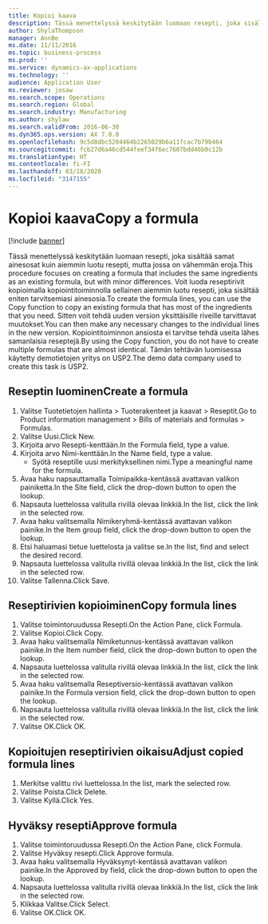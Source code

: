 ```yaml
---
title: Kopioi kaava
description: Tässä menettelyssä keskitytään luomaan resepti, joka sisältää samat ainesosat kuin aiemmin luotu resepti, mutta jossa on vähemmän eroja.
author: ShylaThompson
manager: AnnBe
ms.date: 11/11/2016
ms.topic: business-process
ms.prod: ''
ms.service: dynamics-ax-applications
ms.technology: ''
audience: Application User
ms.reviewer: josaw
ms.search.scope: Operations
ms.search.region: Global
ms.search.industry: Manufacturing
ms.author: shylaw
ms.search.validFrom: 2016-06-30
ms.dyn365.ops.version: AX 7.0.0
ms.openlocfilehash: 9c5d8dbc5204464b2265029b6a11fcac7b79b464
ms.sourcegitcommit: fcb27d6a46cd544feef34f6ec7607bdd46b0c12b
ms.translationtype: HT
ms.contentlocale: fi-FI
ms.lasthandoff: 03/18/2020
ms.locfileid: "3147155"
---
```

# <a name="copy-a-formula"></a><span data-ttu-id="6a19e-103">Kopioi kaava</span><span class="sxs-lookup"><span data-stu-id="6a19e-103">Copy a formula</span></span>

[!include [banner](../../includes/banner.md)]

<span data-ttu-id="6a19e-104">Tässä menettelyssä keskitytään luomaan resepti, joka sisältää samat ainesosat kuin aiemmin luotu resepti, mutta jossa on vähemmän eroja.</span><span class="sxs-lookup"><span data-stu-id="6a19e-104">This procedure focuses on creating a formula that includes the same ingredients as an existing formula, but with minor differences.</span></span> <span data-ttu-id="6a19e-105">Voit luoda reseptirivit kopioimalla kopiointitoiminnolla sellainen aiemmin luotu resepti, joka sisältää eniten tarvitsemiasi ainesosia.</span><span class="sxs-lookup"><span data-stu-id="6a19e-105">To create the formula lines, you can use the Copy function to copy an existing formula that has most of the ingredients that you need.</span></span> <span data-ttu-id="6a19e-106">Sitten voit tehdä uuden version yksittäisille riveille tarvittavat muutokset.</span><span class="sxs-lookup"><span data-stu-id="6a19e-106">You can then make any necessary changes to the individual lines in the new version.</span></span> <span data-ttu-id="6a19e-107">Kopiointitoiminnon ansiosta ei tarvitse tehdä useita lähes samanlaisia reseptejä.</span><span class="sxs-lookup"><span data-stu-id="6a19e-107">By using the Copy function, you do not have to create multiple formulas that are almost identical.</span></span> <span data-ttu-id="6a19e-108">Tämän tehtävän luomisessa käytetty demotietojen yritys on USP2.</span><span class="sxs-lookup"><span data-stu-id="6a19e-108">The demo data company used to create this task is USP2.</span></span>


## <a name="create-a-formula"></a><span data-ttu-id="6a19e-109">Reseptin luominen</span><span class="sxs-lookup"><span data-stu-id="6a19e-109">Create a formula</span></span>
1. <span data-ttu-id="6a19e-110">Valitse Tuotetietojen hallinta > Tuoterakenteet ja kaavat > Reseptit.</span><span class="sxs-lookup"><span data-stu-id="6a19e-110">Go to Product information management > Bills of materials and formulas > Formulas.</span></span>
2. <span data-ttu-id="6a19e-111">Valitse Uusi.</span><span class="sxs-lookup"><span data-stu-id="6a19e-111">Click New.</span></span>
3. <span data-ttu-id="6a19e-112">Kirjoita arvo Resepti-kenttään.</span><span class="sxs-lookup"><span data-stu-id="6a19e-112">In the Formula field, type a value.</span></span>
4. <span data-ttu-id="6a19e-113">Kirjoita arvo Nimi-kenttään.</span><span class="sxs-lookup"><span data-stu-id="6a19e-113">In the Name field, type a value.</span></span>
    * <span data-ttu-id="6a19e-114">Syötä reseptille uusi merkityksellinen nimi.</span><span class="sxs-lookup"><span data-stu-id="6a19e-114">Type a meaningful name for the formula.</span></span>  
5. <span data-ttu-id="6a19e-115">Avaa haku napsauttamalla Toimipaikka-kentässä avattavan valikon painiketta.</span><span class="sxs-lookup"><span data-stu-id="6a19e-115">In the Site field, click the drop-down button to open the lookup.</span></span>
6. <span data-ttu-id="6a19e-116">Napsauta luettelossa valitulla rivillä olevaa linkkiä.</span><span class="sxs-lookup"><span data-stu-id="6a19e-116">In the list, click the link in the selected row.</span></span>
7. <span data-ttu-id="6a19e-117">Avaa haku valitsemalla Nimikeryhmä-kentässä avattavan valikon painike.</span><span class="sxs-lookup"><span data-stu-id="6a19e-117">In the Item group field, click the drop-down button to open the lookup.</span></span>
8. <span data-ttu-id="6a19e-118">Etsi haluamasi tietue luettelosta ja valitse se.</span><span class="sxs-lookup"><span data-stu-id="6a19e-118">In the list, find and select the desired record.</span></span>
9. <span data-ttu-id="6a19e-119">Napsauta luettelossa valitulla rivillä olevaa linkkiä.</span><span class="sxs-lookup"><span data-stu-id="6a19e-119">In the list, click the link in the selected row.</span></span>
10. <span data-ttu-id="6a19e-120">Valitse Tallenna.</span><span class="sxs-lookup"><span data-stu-id="6a19e-120">Click Save.</span></span>

## <a name="copy-formula-lines"></a><span data-ttu-id="6a19e-121">Reseptirivien kopioiminen</span><span class="sxs-lookup"><span data-stu-id="6a19e-121">Copy formula lines</span></span>
1. <span data-ttu-id="6a19e-122">Valitse toimintoruudussa Resepti.</span><span class="sxs-lookup"><span data-stu-id="6a19e-122">On the Action Pane, click Formula.</span></span>
2. <span data-ttu-id="6a19e-123">Valitse Kopioi.</span><span class="sxs-lookup"><span data-stu-id="6a19e-123">Click Copy.</span></span>
3. <span data-ttu-id="6a19e-124">Avaa haku valitsemalla Nimiketunnus-kentässä avattavan valikon painike.</span><span class="sxs-lookup"><span data-stu-id="6a19e-124">In the Item number field, click the drop-down button to open the lookup.</span></span>
4. <span data-ttu-id="6a19e-125">Napsauta luettelossa valitulla rivillä olevaa linkkiä.</span><span class="sxs-lookup"><span data-stu-id="6a19e-125">In the list, click the link in the selected row.</span></span>
5. <span data-ttu-id="6a19e-126">Avaa haku valitsemalla Reseptiversio-kentässä avattavan valikon painike.</span><span class="sxs-lookup"><span data-stu-id="6a19e-126">In the Formula version field, click the drop-down button to open the lookup.</span></span>
6. <span data-ttu-id="6a19e-127">Napsauta luettelossa valitulla rivillä olevaa linkkiä.</span><span class="sxs-lookup"><span data-stu-id="6a19e-127">In the list, click the link in the selected row.</span></span>
7. <span data-ttu-id="6a19e-128">Valitse OK.</span><span class="sxs-lookup"><span data-stu-id="6a19e-128">Click OK.</span></span>

## <a name="adjust-copied-formula-lines"></a><span data-ttu-id="6a19e-129">Kopioitujen reseptirivien oikaisu</span><span class="sxs-lookup"><span data-stu-id="6a19e-129">Adjust copied formula lines</span></span>
1. <span data-ttu-id="6a19e-130">Merkitse valittu rivi luettelossa.</span><span class="sxs-lookup"><span data-stu-id="6a19e-130">In the list, mark the selected row.</span></span>
2. <span data-ttu-id="6a19e-131">Valitse Poista.</span><span class="sxs-lookup"><span data-stu-id="6a19e-131">Click Delete.</span></span>
3. <span data-ttu-id="6a19e-132">Valitse Kyllä.</span><span class="sxs-lookup"><span data-stu-id="6a19e-132">Click Yes.</span></span>

## <a name="approve-formula"></a><span data-ttu-id="6a19e-133">Hyväksy resepti</span><span class="sxs-lookup"><span data-stu-id="6a19e-133">Approve formula</span></span>
1. <span data-ttu-id="6a19e-134">Valitse toimintoruudussa Resepti.</span><span class="sxs-lookup"><span data-stu-id="6a19e-134">On the Action Pane, click Formula.</span></span>
2. <span data-ttu-id="6a19e-135">Valitse Hyväksy resepti.</span><span class="sxs-lookup"><span data-stu-id="6a19e-135">Click Approve formula.</span></span>
3. <span data-ttu-id="6a19e-136">Avaa haku valitsemalla Hyväksynyt-kentässä avattavan valikon painike.</span><span class="sxs-lookup"><span data-stu-id="6a19e-136">In the Approved by field, click the drop-down button to open the lookup.</span></span>
4. <span data-ttu-id="6a19e-137">Napsauta luettelossa valitulla rivillä olevaa linkkiä.</span><span class="sxs-lookup"><span data-stu-id="6a19e-137">In the list, click the link in the selected row.</span></span>
5. <span data-ttu-id="6a19e-138">Klikkaa Valitse.</span><span class="sxs-lookup"><span data-stu-id="6a19e-138">Click Select.</span></span>
6. <span data-ttu-id="6a19e-139">Valitse OK.</span><span class="sxs-lookup"><span data-stu-id="6a19e-139">Click OK.</span></span>

